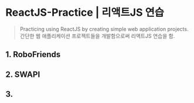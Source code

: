 # ReactJS-Practice | 리액트JS 연습
> Practicing using ReactJS by creating simple web application projects.
> 간단한 웹 애플리케이션 프로젝트들을 개발함으로써 리액트JS 연습을 함.

## 1. RoboFriends


## 2. SWAPI

## 3. 
